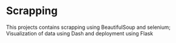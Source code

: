 # Scrapping
This projects contains scrapping using BeautifulSoup and selenium; Visualization of data using Dash and deployment using Flask
